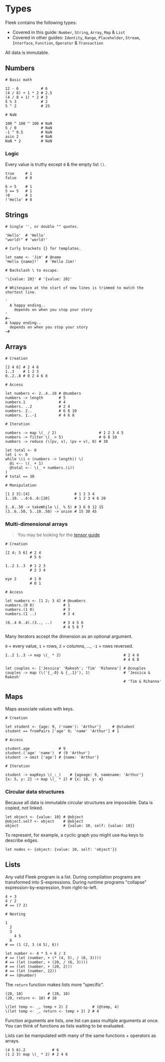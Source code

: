 # Types

Fleek contains the following types:

* Covered in this guide: `Number`, `String`, `Array`, `Map` & `List`
* Covered in other guides: `Identity`, `Range`, `Placeholder`, `Stream`, `Interface`, `Function`, `Operator` & `Transaction`

All data is immutable.

## Numbers

```fl
# Basic math

12 - 6          # 6
(4 / 8) + 1 * 2 # 2.5
(4 / 8 + 1) * 2 # 3
5 % 3           # 2
5 ^ 2           # 25

# NaN

100 ^ 100 ^ 100 # NaN
5 / 0           # NaN
-1 ^ 0.5        # NaN
asin 2          # NaN
NaN * 2         # NaN
```

### Logic

Every value is truthy except `0` & the empty list `()`.

```fl
true     # 1
false    # 0

6 > 5    # 1
5 == 5   # 1
!0       # 1
!'Hello' # 0
```

## Strings

```fl
# Single '', or double "" quotes.

'Hello'  # 'Hello'
"world!" # 'world!'

# Curly brackets {} for templates.

let name <- 'Jim' # @name
'Hello {name}!'   # 'Hello Jim!'

# Backslash \ to escape.

'\{value: 20}' # '{value: 20}'

# Whitespace at the start of new lines is trimmed to match the shortest line.

'
  A happy ending..
    depends on when you stop your story
'
#~
A happy ending..
  depends on when you stop your story
~#
```

## Arrays

```fl
# Creation

[2 4 6] # 2 4 6
1..3    # 1 2 3
0..2..8 # 0 2 4 6 8

# Access

let numbers <- 2..4..10 # @numbers
numbers -> length       # 5
numbers.1               # 4
numbers. ..2            # 2 4
numbers. 2..            # 6 8 10
numbers. 1..-1          # 4 6 8

# Iteration

numbers -> map \(_ / 2)                   # 1 2 3 4 5
numbers -> filter \(_ > 5)                # 6 8 10
numbers -> reduce (\(pv, v), (pv + v), 0) # 30

let total <- 0
let i <- 0
while \(i < (numbers -> length)) \(
  @i <-- \(_ + 1)
  @total <-- \(_ + numbers.(i))
)
# total == 30

# Manipulation

[1 2 3]:[4]                    # 1 2 3 4
1..10. ..4:6..6:[20]           # 1 2 3 4 6 20

3..6..50 -> takeWhile \(_ % 5) # 3 6 9 12 15
(3..6..50, 5..10..50) -> union # 15 30 45
```

### Multi-dimensional arrays

> You may be looking for the [tensor guide](./5_tensors.md)

```fl
# Creation

[2 4; 5 6] # 2 4
           # 5 6

1..2 1..3  # 1 2 3
           # 2 3 4

eye 2      # 1 0
           # 0 1

# Access

let numbers <- [1 2; 3 4] # @numbers
numbers.(0 0)             # 1
numbers.(1 0)             # 3
numbers.(1 ..)            # 3 4

(0..4 0..4).(3.., ..)     # 3 4 5 6
                          # 4 5 6 7
```

Many iterators accept the dimension as an optional argument.

`0` = every value, `1` = rows, `2` = columns, ..., `-1` = rows reversed.

```fl
1..2 1..3 -> map \(_ * 2)                            # 2 4 6
                                                     # 4 6 8

let couples <- ['Jessica' 'Rakesh'; 'Tim' 'Rihanna'] # @couples
couples -> map (\('{_.0} & {_.1}'), 1)               # 'Jessica & Rakesh'
                                                     # 'Tim & Rihanna'
```

## Maps

Maps associate values with keys.

```fl
# Creation

let student <- {age: 9, ('name'): 'Arthur'}     # @student
student == fromPairs ['age' 9; 'name' 'Arthur'] # 1

# Access

student.age             # 9
student.('age' 'name')  # (9 'Arthur')
student -> omit ['age'] # {name: 'Arthur'}

# Iteration

student -> mapKeys \(_:_)    # {ageage: 9, namename: 'Arthur'}
{x: 5, y: 2} -> map \(_ * 2) # {x: 10, y: 4}
```

### Circular data structures

Because all data is immutable circular structures are impossible. Data is copied, not linked.

```fl
let object <- {value: 10} # @object
@object.self <- object    # @object
object                    # {value: 10, self: {value: 10}}
```

To represent, for example, a cyclic graph you might use `Map` keys to describe edges.

```fl
let nodes <- {object: {value: 10, self: 'object'}}
```

## Lists

Any valid Fleek program is a list.
During compilation programs are transformed into S-expressions.
During runtime programs "collapse" expression-by-expression, from right-to-left.

```fl
4 + 3
4 / 2
# == (7 2)

# Nesting

1
  2
  3
    4 5
  6
# == (1 (2, 3 (4 5), 6))

let number <- 4 * 5 + 6 / 3
# == (let (number, + (* (4, 5), / (6, 3))))
# == (let (number, + (20, / (6, 3))))
# == (let (number, + (20, 2)))
# == (let (number, 22))
# == (@number)
```

The `return` function makes lists more "specific".

```fl
(20, 10)           # (20, 10)
(20, return <- 10) # 10

\(let temp <- _, temp + 2) 2           # (@temp, 4)
\(let temp <- _, return <- temp + 2) 2 # 4
```

Function arguments are lists, one list can pass multiple arguments at once. You can think of functions as lists waiting to be evaluated.

Lists can be manipulated with many of the same functions + operators as arrays.

```fl
(4 5 6).2            # 6
(1 2 3) map \(_ * 2) # 2 4 6
```
